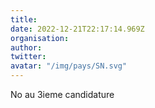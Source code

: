 ```yaml
---
title: 
date: 2022-12-21T22:17:14.969Z
organisation: 
author: 
twitter: 
avatar: "/img/pays/SN.svg"
---
```


No au 3ieme candidature 